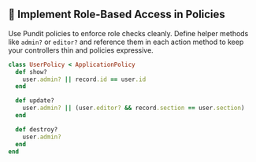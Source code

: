 ## 🔑 Implement Role-Based Access in Policies

Use Pundit policies to enforce role checks cleanly. Define helper methods like `admin?` or `editor?` and reference them in each action method to keep your controllers thin and policies expressive.

```ruby
class UserPolicy < ApplicationPolicy
  def show?
    user.admin? || record.id == user.id
  end

  def update?
    user.admin? || (user.editor? && record.section == user.section)
  end

  def destroy?
    user.admin?
  end
end
```